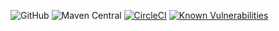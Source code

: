 
![GitHub](https://img.shields.io/github/license/nhojpatrick/nhojpatrick-pmd-ruleset?style=plastic)
![Maven Central](https://img.shields.io/maven-central/v/com.github.nhojpatrick.pmd/nhojpatrick-pmd-ruleset)
[![CircleCI](https://circleci.com/gh/nhojpatrick/nhojpatrick-pmd-ruleset/tree/develop.svg?style=svg)](https://circleci.com/gh/nhojpatrick/nhojpatrick-pmd-ruleset/tree/develop)
[![Known Vulnerabilities](https://snyk.io/test/github/nhojpatrick/nhojpatrick-pmd-ruleset/develop/badge.svg)](https://snyk.io/test/github/nhojpatrick/nhojpatrick-pmd-ruleset/develop)
